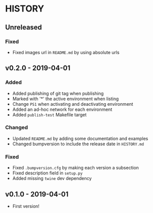 # HISTORY

## Unreleased

### Fixed

- Fixed images url in `README.md` by using absolute urls

## v0.2.0 - 2019-04-01

### Added

- Added publishing of git tag when publishing
- Marked with '*' the active environment when listing
- Change `PS1` when activating and deactivating environment
- Added an ad-hoc network for each environment
- Added `publish-test` Makefile target

### Changed

- Updated `README.md` by adding some documentation and examples
- Changed bumpversion to include the release date in `HISTORY.md`

### Fixed

- Fixed `.bumpversion.cfg` by making each version a subsection
- Fixed description field in `setup.py`
- Added missing `twine` dev dependency


## v0.1.0 - 2019-04-01

- First version!
